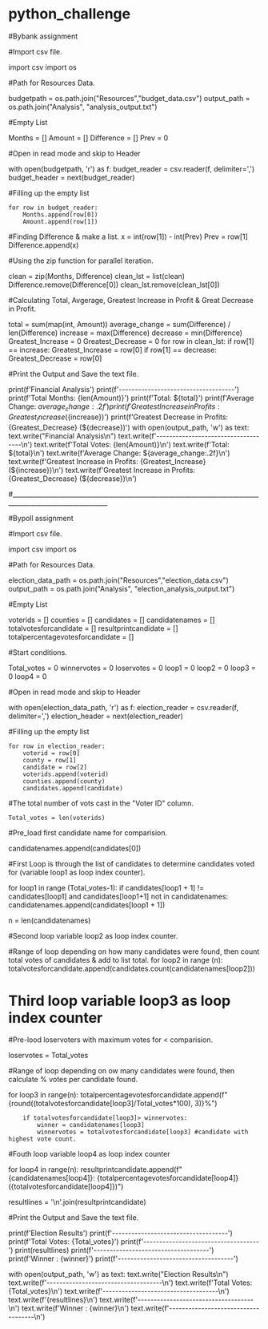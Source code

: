 # python_challenge

#Bybank assignment

#Import csv file.

import csv
import os

#Path for Resources Data.

budgetpath = os.path.join("Resources","budget_data.csv")
output_path = os.path.join("Analysis", "analysis_output.txt")

#Empty List

Months = []
Amount = []
Difference = []
Prev = 0

#Open in read mode and skip to Header

with open(budgetpath, 'r') as f:
    budget_reader = csv.reader(f, delimiter=',')
    budget_header = next(budget_reader)

#Filling up the empty list

    for row in budget_reader:
        Months.append(row[0])
        Amount.append(row[1])

#Finding Difference & make a list.
        x = int(row[1]) - int(Prev)
        Prev = row[1]
        Difference.append(x)

#Using the zip function for parallel iteration.

clean = zip(Months, Difference)
clean_lst = list(clean)
Difference.remove(Difference[0])
clean_lst.remove(clean_lst[0])

#Calculating Total, Avgerage, Greatest Increase in Profit & Great Decrease in Profit.

total = sum(map(int, Amount))
average_change = sum(Difference) / len(Difference)
increase = max(Difference)
decrease = min(Difference)
Greatest_Increase = 0
Greatest_Decrease = 0
for row in clean_lst:
    if row[1] == increase:
        Greatest_Increase = row[0]
    if row[1] == decrease:
        Greatest_Decrease = row[0]

#Print the Output and Save the text file.

print(f'Financial Analysis')
print(f'------------------------------------')
print(f'Total Months: {len(Amount)}')
print(f'Total: ${total}')
print(f'Average Change: ${average_change:.2f}')
print(f'Greatest Increase in Profits: {Greatest_Increase} (${increase})')
print(f'Greatest Decrease in Profits: {Greatest_Decrease} (${decrease})')
with open(output_path, 'w') as text:
      text.write("Financial Analysis\n")
      text.write(f'------------------------------------\n')
      text.write(f'Total Votes: {len(Amount)}\n')
      text.write(f'Total: ${total}\n')
      text.write(f'Average Change: ${average_change:.2f}\n')
      text.write(f'Greatest Increase in Profits: {Greatest_Increase} (${increase})\n')
      text.write(f'Greatest Increase in Profits: {Greatest_Decrease} (${decrease})\n')

#____________________________________________________________________________________________________________


#Bypoll assignment

#Import csv file.

import csv
import os

#Path for Resources Data.

election_data_path = os.path.join("Resources","election_data.csv")
output_path = os.path.join("Analysis", "election_analysis_output.txt")

#Empty List

voterids = []
counties = []
candidates = []
candidatenames = []
totalvotesforcandidate = []
resultprintcandidate = []
totalpercentagevotesforcandidate = []

#Start conditions.

Total_votes = 0
winnervotes = 0
loservotes = 0
loop1 = 0
loop2 = 0
loop3 = 0
loop4 = 0

#Open in read mode and skip to Header

with open(election_data_path, 'r') as f:
    election_reader = csv.reader(f, delimiter=',')
    election_header = next(election_reader)

#Filling up the empty list

    for row in election_reader:
        voterid = row[0]
        county = row[1]
        candidate = row[2]
        voterids.append(voterid)
        counties.append(county)
        candidates.append(candidate)

#The total number of vots cast in the "Voter ID" column.

    Total_votes = len(voterids)

#Pre_load first candidate name for comparision.

candidatenames.append(candidates[0])

#First Loop is through the list of candidates to determine candidates voted for (variable loop1 as loop index counter).

for loop1 in range (Total_votes-1):
        if candidates[loop1 + 1] != candidates[loop1] and candidates[loop1+1] not in candidatenames:
             candidatenames.append(candidates[loop1 + 1])

n = len(candidatenames)

#Second loop variable loop2 as loop index counter.

#Range of loop depending on how many candidates were found, then count total votes of candidates & add to list total.
for loop2 in range (n):
        totalvotesforcandidate.append(candidates.count(candidatenames[loop2]))

# Third loop variable loop3 as loop index counter

#Pre-lood loservoters with maximum votes for < comparision.

loservotes = Total_votes

#Range of loop depending on ow many candidates were found, then calculate % votes per candidate found.

for loop3 in range(n):
        totalpercentagevotesforcandidate.append(f"{round((totalvotesforcandidate[loop3]/Total_votes*100), 3)}%")

        if totalvotesforcandidate[loop3]> winnervotes:
            winner = candidatenames[loop3]
            winnervotes = totalvotesforcandidate[loop3] #candidate with highest vote count.

       
#Fouth loop variable loop4 as loop index counter

for loop4 in range(n):
        resultprintcandidate.append(f"{candidatenames[loop4]}: {totalpercentagevotesforcandidate[loop4]} ({totalvotesforcandidate[loop4]})")

resultlines = '\n'.join(resultprintcandidate)


#Print the Output and Save the text file.

print(f'Election Results')
print(f'------------------------------------')
print(f'Total Votes: {Total_votes}')
print(f'------------------------------------')
print(resultlines)
print(f'------------------------------------')
print(f'Winner : {winner}')
print(f'------------------------------------')

with open(output_path, 'w') as text:
      text.write("Election Results\n")
      text.write(f'------------------------------------\n')
      text.write(f'Total Votes: {Total_votes}\n')
      text.write(f'------------------------------------\n')
      text.write(f'{resultlines}\n')
      text.write(f'------------------------------------\n')
      text.write(f'Winner : {winner}\n')
      text.write(f'------------------------------------\n')
